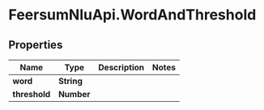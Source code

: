 # FeersumNluApi.WordAndThreshold

## Properties
Name | Type | Description | Notes
------------ | ------------- | ------------- | -------------
**word** | **String** |  | 
**threshold** | **Number** |  | 



